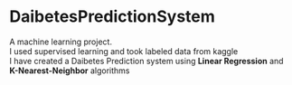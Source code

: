 # DaibetesPredictionSystem

A machine learning project.  \
I used supervised learning and took labeled data from kaggle \
 I have created a Daibetes Prediction system using **Linear Regression** and **K-Nearest-Neighbor** algorithms
